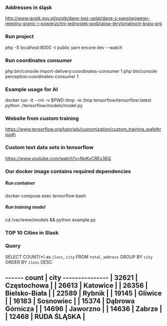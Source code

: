 ### Addresses in śląsk
http://www.gugik.gov.pl/pzgik/dane-bez-oplat/dane-z-panstwowego-rejestru-granic-i-powierzchni-jednostek-podzialow-terytorialnych-kraju-prg

### Run project
php -S localhost:8000 -t public
yarn encore dev --watch

### Run coordinates consumer
php bin/console import-delivery:coordinates-consumer 1
php bin/console perception:coordinates-consumer 1

### Example usage for AI
docker run -it --rm -v $PWD:/tmp -w /tmp tensorflow/tensorflow:latest python ./tensorflow/models/model.py

### Website from custom training
https://www.tensorflow.org/tutorials/customization/custom_training_walkthrough

### Custom text data sets in tensorflow
https://www.youtube.com/watch?v=NoKvCREx36Q

### Our docker image contains required dependencies
##### Run container
docker-compose exec tensorflow bash
##### Run training model
cd /var/www/models && python example.py

### TOP 10 Cities in Slask
### Query
SELECT COUNT(*) as `ilosc`, `city` FROM `total_address` GROUP BY `city` ORDER BY `ilosc` DESC

------ count | city ---------------
|      32621 | Częstochowa        |
|      26613 | Katowice           |
|      26356 | Bielsko-Biała      |
|      22589 | Rybnik             |
|      19145 | Gliwice            |
|      16183 | Sosnowiec          |
|      15374 | Dąbrowa Górnicza   |
|      14696 | Jaworzno           |
|      14636 | Zabrze             |
|      12468 | RUDA ŚLĄSKA        |
-----------------------------------
